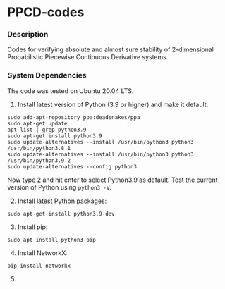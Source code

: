 # PPCD-codes

### Description
Codes for verifying absolute and almost sure stability of 2-dimensional Probabilistic Piecewise Continuous Derivative systems.

### System Dependencies
The code was tested on Ubuntu 20.04 LTS.

1. Install latest version of Python (3.9 or higher) and make it default:
```
sudo add-apt-repository ppa:deadsnakes/ppa
sudo apt-get update
apt list | grep python3.9
sudo apt-get install python3.9
sudo update-alternatives --install /usr/bin/python3 python3 /usr/bin/python3.8 1
sudo update-alternatives --install /usr/bin/python3 python3 /usr/bin/python3.9 2
sudo update-alternatives --config python3
```
Now type 2 and hit enter to select Python3.9 as default. Test the current version of Python using `python3 -V`.

2. Install latest Python packages:
```
sudo apt-get install python3.9-dev
```

3. Install pip:
```
sudo apt install python3-pip
```

4. Install NetworkX:
```
pip install networkx
```

5. 

